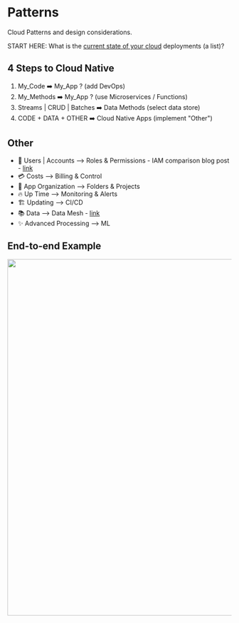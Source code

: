 # Patterns

Cloud Patterns and design considerations. 

START HERE: What is the [current state of your cloud](https://lynnlangit.medium.com/10-legacy-cloud-considerations-44b2a5073706?sk=75a729b527de05fa13103a913c9a45db) deployments (a list)?

## 4 Steps to Cloud Native
1. My_Code ➡️ My_App ? (add DevOps)
2. My_Methods ➡️ My_App ? (use Microservices / Functions)
3. Streams | CRUD | Batches ➡️ Data Methods (select data store)
4. CODE + DATA + OTHER ➡️ Cloud Native Apps (implement "Other")

## Other

- 🔐 Users | Accounts --> Roles & Permissions - IAM comparison blog post - [link](https://ermetic.com/blog/cloud/aws-azure-and-gcp-the-ultimate-iam-comparison/)
- 💳 Costs --> Billing & Control
- 📁 App Organization --> Folders & Projects
- 🔥 Up Time --> Monitoring & Alerts
- 🏗️ Updating --> CI/CD
- :books: Data --> Data Mesh - [link](https://www.datamesh-architecture.com/)
- ✨ Advanced Processing --> ML


## End-to-end Example

<img src="https://github.com/lynnlangit/learning-cloud/blob/master/patterns/images/modern-cloud-arch.png" width=800>
